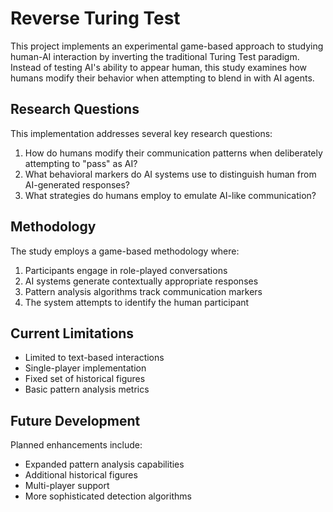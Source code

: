 # Reverse Turing Test

This project implements an experimental game-based approach to studying human-AI interaction by inverting the traditional Turing Test paradigm. Instead of testing AI's ability to appear human, this study examines how humans modify their behavior when attempting to blend in with AI agents.

## Research Questions

This implementation addresses several key research questions:

1. How do humans modify their communication patterns when deliberately attempting to "pass" as AI?
2. What behavioral markers do AI systems use to distinguish human from AI-generated responses?
3. What strategies do humans employ to emulate AI-like communication?

## Methodology

The study employs a game-based methodology where:
1. Participants engage in role-played conversations
2. AI systems generate contextually appropriate responses
3. Pattern analysis algorithms track communication markers
4. The system attempts to identify the human participant

## Current Limitations

- Limited to text-based interactions
- Single-player implementation
- Fixed set of historical figures
- Basic pattern analysis metrics

## Future Development

Planned enhancements include:
- Expanded pattern analysis capabilities
- Additional historical figures
- Multi-player support
- More sophisticated detection algorithms

